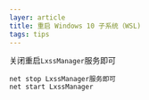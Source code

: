 ```yaml
---
layer: article
title: 重启 Windows 10 子系统（WSL) 
tags: tips
---
```



关闭重启`LxssManager`服务即可
```
net stop LxssManager服务即可
net start LxssManager
```

